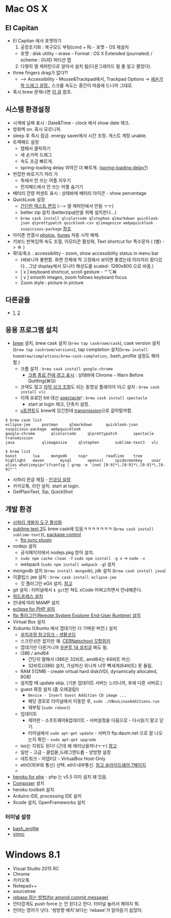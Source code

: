 # Mac OS X

## El Capitan
* El Capitan 에서 포맷하기
  1. 공장초기화 : 복구모드 부팅(cmd + R) - 포맷 - OS 재설치
    * 포맷 : disk utility - erase - Format : OS X Extended (journaled) / scheme : GUID 파티션 맵
  2. 다행히 엘 캐피탄으로 알아서 설치 됨(다운그레이드 될 줄 알고 쫄았다).
* three fingers drag가 없다?!
  * --> Accessibility - Mouse&Trackpad에서, Trackpad Options -> [세손가락 드래그 설정.](http://www.idownloadblog.com/2015/06/25/three-finger-drag-gesture-os-x-el-capitan/), 스크롤 속도는 중간이 마음에 드니까 그대로.
* 혹시 brew 문제나면 [이 글](http://www.hacksparrow.com/os-x-el-capitan-screwed-up-ruby-gems-and-how-to-fix-it.html) 참조.

## 시스템 환경설정
* 시계에 날짜 표시 : Date&Time - clock 에서 show date 체크.
* 방화벽 on. 혹시 모르니까.
* sleep 후 즉시 잠금. energy saver에서 시간 조정. 게스트 계정 unable.
* 트랙패드 설정
  * 탭해서 클릭하기
  * 세 손가락 드래그
  * 속도 조금 빠르게.
  * spring-loading delay 야악간 더 빠르게. ([spring-loading delay?](https://www.youtube.com/watch?v=uwNt6UOeNA0))
* 번잡한 바로가기 저리 가
   * 독에서 안 쓰는 어플 지우기
   * 런치패드에서 안 쓰는 어플 숨기기
* 배터리 잔량 퍼센트 표시 : 상태바에 배터리 아이콘 - show percentage
* QuickLook 설정
  * [간단한 텍스트 편집](http://macnews.tistory.com/127) (--> 엘 캐피탄에서 안됨 ㅜㅜ)
  * better zip 설치 (betterzipql만을 위해 설치한다...)
  * `brew cask install qlcolorcode qlstephen qlmarkdown quicklook-json qlprettypatch quicklook-csv qlimagesize webpquicklook suspicious-package` [참조](https://github.com/sindresorhus/quick-look-plugins)
* 아이폰 연결시 [photos](http://osxdaily.com/2015/05/31/stop-photos-opening-automatically-mac-os-x/), [itunes](http://www.guidingtech.com/39399/stop-itunes-auto-launch/) 자동 시작 해제.
* 키보드 반복입력 속도 조절, 이모티콘 활성화, Text shortcut for 특수문자 ( (별) -> ☆ ) 
* 확대/축소 : accessibility - zoom, show accessibility status in menu bar
  * (써보니까 불편함. 화면 전체에 딱 고정돼서 보이면 좋겠는데 이리저리 왔다갔다.. 그냥 display에서 모니터 해상도를 scaled- 1280x800 으로 바꿈.)
  * [ x ] keyboard shortcut, scroll gesture - ⌃⌥⌘
  * [ v ] smooth images, zoom follows keyboard focus
  * Zoom style : picture in picture

## 다른글들
* [1](http://blog.doortts.com/286), [2](https://gist.github.com/DenisIzmaylov/8c9b783dfe8ddc533693)

## 응용 프로그램 설치
* [brew](http://brew.sh) 설치, brew cask 설치 (`brew tap caskroom/cask`), cask version 설치(`brew tap caskroom/versions`), tap completion 설치(`brew install homebrew/completions/brew-cask-completion`, .bash_profile 설정도 해야 함.)
  * 크롬 설치 : `brew cask install google-chrome`
    * [크롬 종료 전에 경고 표시](https://support.google.com/chrome/answer/95631?hl=ko) : 상태바에 Chrome - Warn Before 
Quitting(⌘Q)
  * 코덱도 많고 [자막 싱크 조절](http://www.clien.net/cs2/bbs/board.php?bo_table=cm_mac&wr_id=191748&page=)도 되는 동영상 플레이어 VLC 설치 : `brew cask install vlc`
  * 이제 유료인 btt 대신 [spectacle](https://github.com/eczarny/spectacle)! : `brew cask install spectacle`
    * start at login 체크, 단축키 설정.
  * [u토렌트](http://www.utorrent.com/intl/ko/)도 brew에 있긴한데 [transmission](http://www.transmissionbt.com)으로 갈아탈까함.
```
$ brew cask list
eclipse-jee	    postman		qlmarkdown	    quicklook-json	suspicious-package  webpquicklook
google-chrome	    qlcolorcode		qlprettypatch	    spectacle		transmission
java		    qlimagesize		qlstephen	    sublime-text3	vlc
```
```
$ brew list
boost		lua		mongodb		nspr		readline	tree
highlight	maven		mysql		openssl		spidermonkey	unar
alias whatismyip="ifconfig | grep -e 'inet [0-9]*\.[0-9]*\.[0-9]*\.[0-9]*'"
```
* 사파리 한글 깨짐 - [인코딩 설정](https://discussionskorea.apple.com/thread/6658?start=0&tstart=0)
* 카카오톡, 라인 설치. start at login.
* GetPlainText, Sip, QuickShot

## 개발 환경
* [사파리 개발자 도구 활성화](http://macs.about.com/od/usingyourmac/qt/safaridevelop.htm)
* [sublime text 3](http://www.sublimetext.com/3)도 brew cask에 있음ㅋㅋㅋㅋㅋㅋㅋ (`brew cask install sublime-text3`), [package control](https://packagecontrol.io/installation)
  * [ftp sync plugin](http://blog.readiz.com/46#.VfBvZmSqqko)
* nodejs 설치
  * 공식페이지에서 nodejs.pkg 받아 설치.
  * `sudo npm cache clean -f` `sudo npm install -g n` -> `node -v`
  * webpack (`sudo npm install webpack -g`) 설치
* mongodb 설치 (`brew install mongodb`), jdk 설치 (`brew cask install java`)
* 이클립스 jee 설치 : `brew cask install eclipse-jee`
  * 깃 플러그인 eGit 설치. [참고](http://itmir.tistory.com/461)
* git 설치 : 터미널에서 `$ git`만 쳐도 xCode 어쩌고하면서 안내해준다.
* [워드프레스 설치](https://ko.wordpress.org/2014/01/01/mamp를-사용해서-내-컴퓨터에-워드프레스-설치하기/)
 * 안내에 따라 MAMP 설치
* [eclipse for PHP 설치](http://www.eclipse.org/downloads/packages/eclipse-php-developers/marsr)
 * [ftp 플러그인(Remote System Explorer End-User Runtime) 설치](http://pseg.or.kr/pseg/infouse/3105)
* Virtual Box 설치
* Xubuntu (Ubuntu 에서 껍데기만 더 가벼운 버전.) 설치
  * [설치과정 참고링크 - 생활코딩](https://opentutorials.org/course/488/2601)
  * 스크린샷은 없지만 꽤. [CERNatschool 깃헙위키](https://github.com/CERNatschool/getting-started/wiki/Creating-a-Xubuntu-14.04-Virtual-Machine-with-VirtualBox)
  * 껍데기만 다른거니까 [우분투 14 설치글](http://rorlab.gitbooks.io/railsguidebook/content/appendices/ubuntu14server.html) 봐도 됨.
  * i386 / amd64
    * 간단히 말해서 i386은 32비트, amd64는 64비트 머신.
    * 32비트(i386) 설치, 가상머신 위니까 너무 빡세게(64비트) 못 돌림.
  * RAM 512MB - create virtual hard disk(VDI, dynamically allocated, 8GB)
  * 설치할 때 update skip. (기본 업데이트 서버는 느리니까, 후에 다른 서버로.)
  * guest 확장 설치 (좀 오래걸림!)
    * `Device - Insert Guest Addition CD image ...`
    * 해당 경로로 터미널에서 이동한 후, `sudo ./VBoxLinuxAdditions.run`
    * 재부팅 (`sudo reboot`)
  * 업데이트
    * 제어판 - 소프트웨어&업데이트 - 서버설정을 다음으로 - 다시읽기 말고 닫기.
    * 터미널에서 `sudo apt-get update` - 서버가 ftp.daum.net 으로 잘 나오는지 확인 - `sudo apt-get upgrade`
  * iso는 지워도 된다! (근데 왜 에러났을까나ㅜㅜ) [참고](http://askubuntu.com/questions/400413/can-i-delete-the-iso-file-after-installing-ubuntu)
  * 일반 - 고급 - 클립볻,드래그앤드롭 - 양방향 설정
  * 네트워크 - 어댑터2 - VirtualBox Host-Only
  * eth0(외부와 통신) 선택. eth1:내부통신. [참고 슬라이드쉐어,7페이지](http://www.slideshare.net/sigmadream/01-virtual-box)
  * 
* [heroku for php](https://devcenter.heroku.com/articles/getting-started-with-php#introduction) - php 는 v5.5 이미 설치 돼 있음.
 * [Composer](https://getcomposer.org/doc/00-intro.md#globally)  설치
 * heroku toolbelt 설치
* Arduino IDE, processing IDE 설치
* Xcode 설치, OpenFrameworks 설치

### 터미널 설정
* [bash_profile](/.bash_profile)
* [vimrc](/.vimrc)

# Windows 8.1
* Visual Studio 2015 RC
* Chrome
* 카카오톡
* Notepad++
* sourcetree
 * [rebase 하는 방법(for amend commit message)](http://stackoverflow.com/questions/17604232/edit-a-commit-message-in-sourcetree-windows-already-pushed-to-remote)
 * 안타깝게도 push force 는 안 된다고 한다. 터미널 눌러서 해야지 뭐.
 * 언어는 영어가 낫다. '쌍방향 배치'보다는 'rebase'가 알아듣기 쉽잖아.
